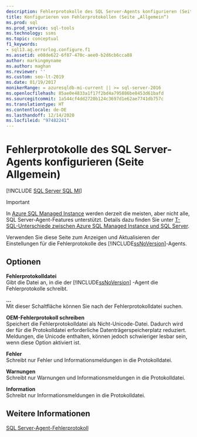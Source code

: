 ```yaml
---
description: Fehlerprotokolle des SQL Server-Agents konfigurieren (Seite Allgemein)
title: Konfigurieren von Fehlerprotokollen (Seite „Allgemein“)
ms.prod: sql
ms.prod_service: sql-tools
ms.technology: ssms
ms.topic: conceptual
f1_keywords:
- sql13.ag.errorlog.configure.f1
ms.assetid: e08de622-6f87-470c-aee0-b2d6cb6cca88
author: markingmyname
ms.author: maghan
ms.reviewer: ''
ms.custom: seo-lt-2019
ms.date: 01/19/2017
monikerRange: = azuresqldb-mi-current || >= sql-server-2016
ms.openlocfilehash: 85ae0e4833a1f17f2bd4a795886be8453d61bafd
ms.sourcegitcommit: 1a544cf4dd2720b124c3697d1e62ae7741db757c
ms.translationtype: HT
ms.contentlocale: de-DE
ms.lasthandoff: 12/14/2020
ms.locfileid: "97482241"
---
```

# <a name="configure-sql-server-agent-error-logs-general-page"></a>Fehlerprotokolle des SQL Server-Agents konfigurieren (Seite Allgemein)

[!INCLUDE [SQL Server SQL MI](../../includes/applies-to-version/sql-asdbmi.md)]

> [!IMPORTANT]  
> In [Azure SQL Managed Instance](/azure/sql-database/sql-database-managed-instance) werden derzeit die meisten, aber nicht alle, SQL Server-Agent-Features unterstützt. Details dazu finden Sie unter [T-SQL-Unterschiede zwischen Azure SQL Managed Instance und SQL Server](/azure/sql-database/sql-database-managed-instance-transact-sql-information#sql-server-agent).

Verwenden Sie diese Seite zum Anzeigen und Aktualisieren der Einstellungen für die Fehlerprotokolle des [!INCLUDE[ssNoVersion](../../includes/ssnoversion-md.md)]-Agents.  
  
## <a name="options"></a>Optionen  
**Fehlerprotokolldatei**  
Gibt die Datei an, in die der [!INCLUDE[ssNoVersion](../../includes/ssnoversion-md.md)] -Agent die Fehlerprotokolle schreibt.  
  
**...**  
Mit dieser Schaltfläche können Sie nach der Fehlerprotokolldatei suchen.  
  
**OEM-Fehlerprotokoll schreiben**  
Speichert die Fehlerprotokolldatei als Nicht-Unicode-Datei. Dadurch wird der für die Protokolldatei erforderliche Datenträgerspeicherplatz reduziert. Meldungen, die Unicode enthalten, können jedoch schwieriger lesbar sein, wenn diese Option aktiviert ist.  
  
**Fehler**  
Schreibt nur Fehler und Informationsmeldungen in die Protokolldatei.  
  
**Warnungen**  
Schreibt nur Warnungen und Informationsmeldungen in die Protokolldatei.  
  
**Information**  
Schreibt nur Informationsmeldungen in die Protokolldatei.  
  
## <a name="see-also"></a>Weitere Informationen  
[SQL Server-Agent-Fehlerprotokoll](../../ssms/agent/sql-server-agent-error-log.md)  
